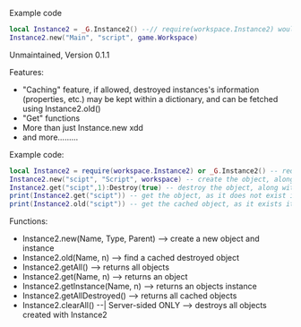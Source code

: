 
Example code
```lua
local Instance2 = _G.Instance2() --// require(workspace.Instance2) would be recommended 
Instance2.new("Main", "script", game.Workspace)
```

Unmaintained, Version 0.1.1 

Features:
- "Caching" feature, if allowed, destroyed instances's information (properties, etc.) may
be kept within a dictionary, and can be fetched using Instance2.old()
- "Get" functions
- More than just Instance.new xdd
- and more.........


Example code:
```lua
local Instance2 = require(workspace.Instance2) or _G.Instance2() -- require the module
Instance2.new("scipt", "Script", workspace) -- create the object, along with its instance
Instance2.get("scipt",1):Destroy(true) -- destroy the object, along with its instance
print(Instance2.get("scipt")) -- get the object, as it does not exist it will --> nil
print(Instance2.old("scipt")) -- get the cached object, as it exists it will --> {...}
```

Functions:
- Instance2.new(Name, Type, Parent) --> create a new object and instance
- Instance2.old(Name, n) --> find a cached destroyed object
- Instance2.getAll() --> returns all objects
- Instance2.get(Name, n) --> returns an object
- Instance2.getInstance(Name, n) --> returns an objects instance
- Instance2.getAllDestroyed() --> returns all cached objects
- Instance2.clearAll() --| Server-sided ONLY --> destroys all objects created with Instance2

